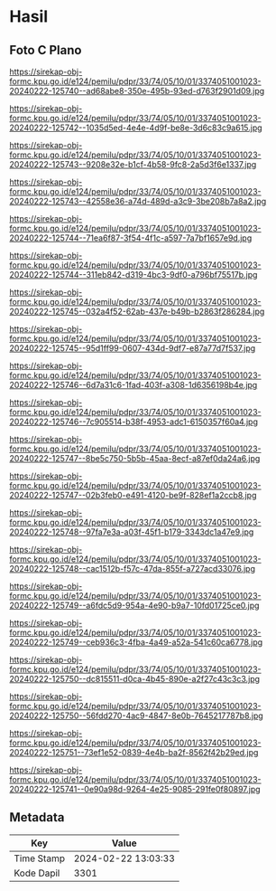 # Hasil

## Foto C Plano

https://sirekap-obj-formc.kpu.go.id/e124/pemilu/pdpr/33/74/05/10/01/3374051001023-20240222-125740--ad68abe8-350e-495b-93ed-d763f2901d09.jpg

https://sirekap-obj-formc.kpu.go.id/e124/pemilu/pdpr/33/74/05/10/01/3374051001023-20240222-125742--1035d5ed-4e4e-4d9f-be8e-3d6c83c9a615.jpg

https://sirekap-obj-formc.kpu.go.id/e124/pemilu/pdpr/33/74/05/10/01/3374051001023-20240222-125743--9208e32e-b1cf-4b58-9fc8-2a5d3f6e1337.jpg

https://sirekap-obj-formc.kpu.go.id/e124/pemilu/pdpr/33/74/05/10/01/3374051001023-20240222-125743--42558e36-a74d-489d-a3c9-3be208b7a8a2.jpg

https://sirekap-obj-formc.kpu.go.id/e124/pemilu/pdpr/33/74/05/10/01/3374051001023-20240222-125744--71ea6f87-3f54-4f1c-a597-7a7bf1657e9d.jpg

https://sirekap-obj-formc.kpu.go.id/e124/pemilu/pdpr/33/74/05/10/01/3374051001023-20240222-125744--311eb842-d319-4bc3-9df0-a796bf75517b.jpg

https://sirekap-obj-formc.kpu.go.id/e124/pemilu/pdpr/33/74/05/10/01/3374051001023-20240222-125745--032a4f52-62ab-437e-b49b-b2863f286284.jpg

https://sirekap-obj-formc.kpu.go.id/e124/pemilu/pdpr/33/74/05/10/01/3374051001023-20240222-125745--95d1ff99-0607-434d-9df7-e87a77d7f537.jpg

https://sirekap-obj-formc.kpu.go.id/e124/pemilu/pdpr/33/74/05/10/01/3374051001023-20240222-125746--6d7a31c6-1fad-403f-a308-1d6356198b4e.jpg

https://sirekap-obj-formc.kpu.go.id/e124/pemilu/pdpr/33/74/05/10/01/3374051001023-20240222-125746--7c905514-b38f-4953-adc1-6150357f60a4.jpg

https://sirekap-obj-formc.kpu.go.id/e124/pemilu/pdpr/33/74/05/10/01/3374051001023-20240222-125747--8be5c750-5b5b-45aa-8ecf-a87ef0da24a6.jpg

https://sirekap-obj-formc.kpu.go.id/e124/pemilu/pdpr/33/74/05/10/01/3374051001023-20240222-125747--02b3feb0-e491-4120-be9f-828ef1a2ccb8.jpg

https://sirekap-obj-formc.kpu.go.id/e124/pemilu/pdpr/33/74/05/10/01/3374051001023-20240222-125748--97fa7e3a-a03f-45f1-b179-3343dc1a47e9.jpg

https://sirekap-obj-formc.kpu.go.id/e124/pemilu/pdpr/33/74/05/10/01/3374051001023-20240222-125748--cac1512b-f57c-47da-855f-a727acd33076.jpg

https://sirekap-obj-formc.kpu.go.id/e124/pemilu/pdpr/33/74/05/10/01/3374051001023-20240222-125749--a6fdc5d9-954a-4e90-b9a7-10fd01725ce0.jpg

https://sirekap-obj-formc.kpu.go.id/e124/pemilu/pdpr/33/74/05/10/01/3374051001023-20240222-125749--ceb936c3-4fba-4a49-a52a-541c60ca6778.jpg

https://sirekap-obj-formc.kpu.go.id/e124/pemilu/pdpr/33/74/05/10/01/3374051001023-20240222-125750--dc815511-d0ca-4b45-890e-a2f27c43c3c3.jpg

https://sirekap-obj-formc.kpu.go.id/e124/pemilu/pdpr/33/74/05/10/01/3374051001023-20240222-125750--56fdd270-4ac9-4847-8e0b-7645217787b8.jpg

https://sirekap-obj-formc.kpu.go.id/e124/pemilu/pdpr/33/74/05/10/01/3374051001023-20240222-125751--73ef1e52-0839-4e4b-ba2f-8562f42b29ed.jpg

https://sirekap-obj-formc.kpu.go.id/e124/pemilu/pdpr/33/74/05/10/01/3374051001023-20240222-125741--0e90a98d-9264-4e25-9085-291fe0f80897.jpg


## Metadata

| Key        | Value               |
| ---------- | ------------------- |
| Time Stamp | 2024-02-22 13:03:33 |
| Kode Dapil | 3301                |



